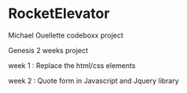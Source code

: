 # RocketElevator
Michael Ouellette
codeboxx project


Genesis 2 weeks project

week 1 : Replace the html/css elements 

week 2 : Quote form in Javascript and Jquery library
